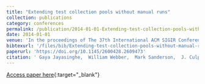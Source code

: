 ```yaml
---
title: "Extending test collection pools without manual runs"
collection: publications
category: conferences
permalink: /publication/2014-01-01-Extending-test-collection-pools-without-manual-runs
date: 2014-01-01
venue: 'In the proceedings of The 37th International ACM SIGIR Conference on Research and Development in Information Retrieval, SIGIR &apos;14, Gold Coast , QLD, Australia - July 06 - 11, 2014'
bibtexurl: '/files/bib/Extending-test-collection-pools-without-manual-runs.bib'
paperurl: 'https://doi.org/10.1145/2600428.2609473'
citation: ' Gaya Jayasinghe,  William Webber,  Mark Sanderson,  J. Culpepper, &quot;Extending test collection pools without manual runs.&quot; In the proceedings of The 37th International ACM SIGIR Conference on Research and Development in Information Retrieval, SIGIR &amp;apos;14, Gold Coast , QLD, Australia - July 06 - 11, 2014, 2014.'
---
```

[Access paper here](https://doi.org/10.1145/2600428.2609473){:target="_blank"}
